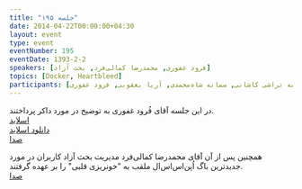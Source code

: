 ```yaml
---
title: "جلسه ۱۹۵"
date: 2014-04-22T00:00:00+04:30
layout: event
type: event
eventNumber: 195
eventDate: 1393-2-2
speakers: [فرود غفوری, محمدرضا کمالی‌فرد, بحث آزاد]
topics: [Docker, Heartbleed]
participants: [محمد درویش, رها فرخی, علی خاندانی, رضا حسین زاده, مصطفی مظفری, وحیدرضا نادری, مهدی خشنودی, کیوان هدایتی, حمیدرضا سلیمانی, رضا سامعی, امین کمپانی, رضا شالباف‌زاده, محمدرضا کمالی‌‌فرد, کوشا اسماعیل‌پور, دانیال بهزادی, سعید رسولی, سعید علیجانی, محمدی, محمدرضا رحمانی, سعید وایقانی فراهانی, مریم لاهجانی, سینا عبدی, پیام صادری, سید حمید مهدوی, کریم بیابانی, حامد ملک زاده, امیر بالغی, مرتضی جوان, رضا بخشایشی, محسن فرهادی, نیما نوروزی, حمید خزلی, محمدرضا حیدریان, احمد صوفی محمودی, سروش رحمانی, نوید امامی, علی فارمد, حسین کزازی, کسری کتابی, محمد ابولحسن, عبدالرضا رمضانی, رسول پوردلان, حسن تهی, پیمان کریمی, احسان صادقی, نیما بهرام, حسین حامدی, سید مجید عظیمی, محمد افاضاتی, متین داداش‌زاده, بهداد عابدی, حمید طاهری, آرش حقیقت, شکوفه حسینی, فاطمه تراشی کاشانی, سمانه شاه‌محمدی, آریا یعقوبی, فرود غفوری]
---
```

در این جلسه آقای فُرود غفوری به توضیح در مورد داکر پرداختند.  
[اسلاید](/events/presentations/195/docker)  
[دانلود اسلاید](/events/presentations/195/docker.zip)  
[صدا](https://archive.org/details/tehlug_195_docker)  

همچنین پس از آن آقای محمدرضا کمالی‌فرد مدیریت بحث آزاد کاربران در مورد جدیدترین باگ اُپن‌اس‌اس‌ال ملقب به "خونریزی قلبی" را بر عهده گرفتند.  
[صدا](https://archive.org/details/tehlug_195_heartbleed) 